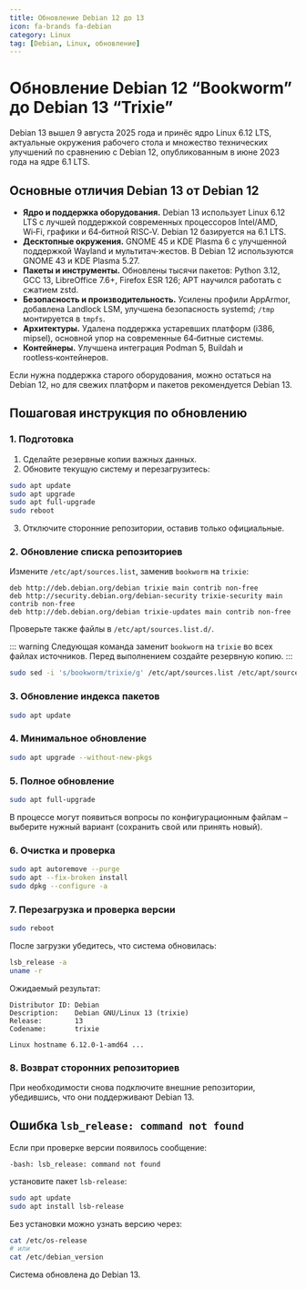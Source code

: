 ```yaml
---
title: Обновление Debian 12 до 13
icon: fa-brands fa-debian
category: Linux
tag: [Debian, Linux, обновление]
---
```


# Обновление Debian 12 “Bookworm” до Debian 13 “Trixie”

Debian 13 вышел 9 августа 2025 года и принёс ядро Linux 6.12 LTS, актуальные окружения рабочего стола и множество технических улучшений по сравнению с Debian 12, опубликованным в июне 2023 года на ядре 6.1 LTS.

## Основные отличия Debian 13 от Debian 12

- **Ядро и поддержка оборудования.** Debian 13 использует Linux 6.12 LTS с лучшей поддержкой современных процессоров Intel/AMD, Wi‑Fi, графики и 64‑битной RISC‑V. Debian 12 базируется на 6.1 LTS.
- **Десктопные окружения.** GNOME 45 и KDE Plasma 6 с улучшенной поддержкой Wayland и мультитач‑жестов. В Debian 12 используются GNOME 43 и KDE Plasma 5.27.
- **Пакеты и инструменты.** Обновлены тысячи пакетов: Python 3.12, GCC 13, LibreOffice 7.6+, Firefox ESR 126; APT научился работать с сжатием zstd.
- **Безопасность и производительность.** Усилены профили AppArmor, добавлена Landlock LSM, улучшена безопасность systemd; `/tmp` монтируется в `tmpfs`.
- **Архитектуры.** Удалена поддержка устаревших платформ (i386, mipsel), основной упор на современные 64‑битные системы.
- **Контейнеры.** Улучшена интеграция Podman 5, Buildah и rootless‑контейнеров.

Если нужна поддержка старого оборудования, можно остаться на Debian 12, но для свежих платформ и пакетов рекомендуется Debian 13.

## Пошаговая инструкция по обновлению

### 1. Подготовка

1. Сделайте резервные копии важных данных.
2. Обновите текущую систему и перезагрузитесь:

```bash
sudo apt update
sudo apt upgrade
sudo apt full-upgrade
sudo reboot
```

3. Отключите сторонние репозитории, оставив только официальные.

### 2. Обновление списка репозиториев

Измените `/etc/apt/sources.list`, заменив `bookworm` на `trixie`:

```text
deb http://deb.debian.org/debian trixie main contrib non-free
deb http://security.debian.org/debian-security trixie-security main contrib non-free
deb http://deb.debian.org/debian trixie-updates main contrib non-free
```

Проверьте также файлы в `/etc/apt/sources.list.d/`.

::: warning
Следующая команда заменит `bookworm` на `trixie` во всех файлах источников. Перед выполнением создайте резервную копию.
:::

```bash
sudo sed -i 's/bookworm/trixie/g' /etc/apt/sources.list /etc/apt/sources.list.d/*.list
```

### 3. Обновление индекса пакетов

```bash
sudo apt update
```

### 4. Минимальное обновление

```bash
sudo apt upgrade --without-new-pkgs
```

### 5. Полное обновление

```bash
sudo apt full-upgrade
```

В процессе могут появиться вопросы по конфигурационным файлам – выберите нужный вариант (сохранить свой или принять новый).

### 6. Очистка и проверка

```bash
sudo apt autoremove --purge
sudo apt --fix-broken install
sudo dpkg --configure -a
```

### 7. Перезагрузка и проверка версии

```bash
sudo reboot
```

После загрузки убедитесь, что система обновилась:

```bash
lsb_release -a
uname -r
```

Ожидаемый результат:

```
Distributor ID: Debian
Description:    Debian GNU/Linux 13 (trixie)
Release:        13
Codename:       trixie

Linux hostname 6.12.0-1-amd64 ...
```

### 8. Возврат сторонних репозиториев

При необходимости снова подключите внешние репозитории, убедившись, что они поддерживают Debian 13.

## Ошибка `lsb_release: command not found`

Если при проверке версии появилось сообщение:

```
-bash: lsb_release: command not found
```

установите пакет `lsb-release`:

```bash
sudo apt update
sudo apt install lsb-release
```

Без установки можно узнать версию через:

```bash
cat /etc/os-release
# или
cat /etc/debian_version
```

Система обновлена до Debian 13.


